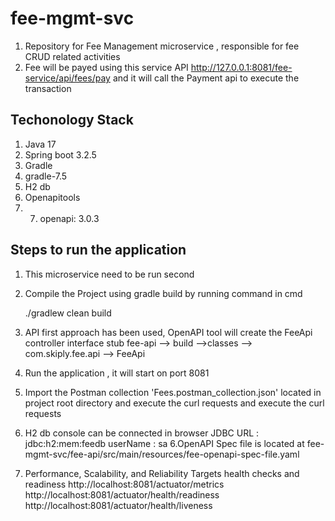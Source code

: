 # fee-mgmt-svc
1. Repository for Fee Management microservice , responsible for fee CRUD related activities
2. Fee will be payed using this service API http://127.0.0.1:8081/fee-service/api/fees/pay
   and it will call the Payment api to execute the transaction

## Techonology Stack
1. Java 17
2. Spring boot 3.2.5
3. Gradle
4. gradle-7.5
5. H2 db
6. Openapitools
7. 7. openapi: 3.0.3

## Steps to run the application
1. This microservice need to be run second
2. Compile the Project using gradle build by running command in cmd

   ./gradlew clean build
3. 
   API first approach has been used, OpenAPI tool  will create the FeeApi controller interface stub
   fee-api --> build -->classes --> com.skiply.fee.api --> FeeApi
4. Run the application , it will start on port 8081
5. Import the Postman collection 'Fees.postman_collection.json' located in project root directory and execute the curl requests 
   and execute the curl requests
6. H2 db console can be connected in browser
   JDBC URL : jdbc:h2:mem:feedb
   userName : sa
6.OpenAPI Spec file is located at
      fee-mgmt-svc/fee-api/src/main/resources/fee-openapi-spec-file.yaml
7. Performance, Scalability, and Reliability Targets
   health checks and readiness
   http://localhost:8081/actuator/metrics
   http://localhost:8081/actuator/health/readiness
   http://localhost:8081/actuator/health/liveness